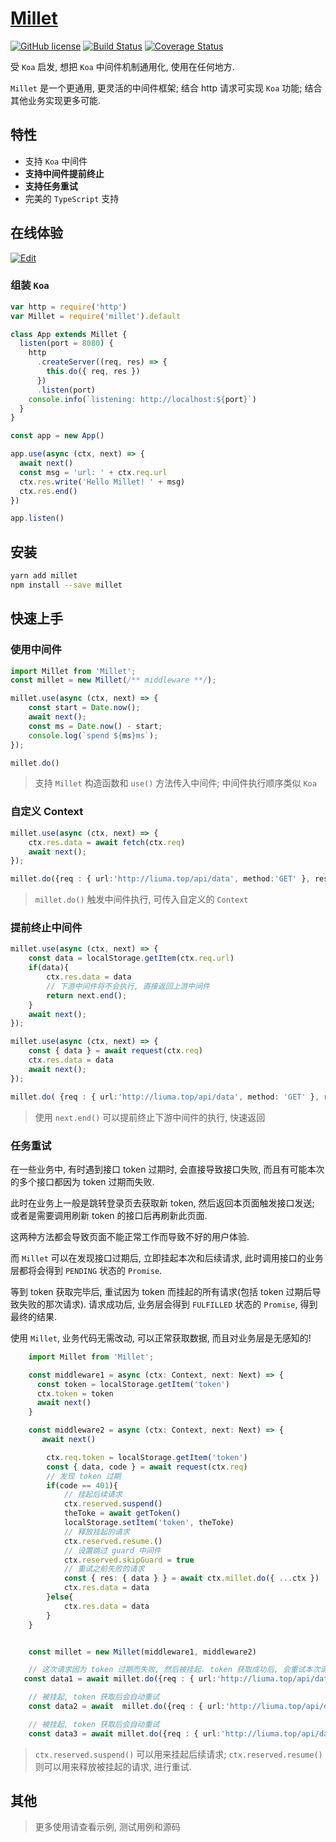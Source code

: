 # [Millet](https://www.npmjs.com/package/millet)


[![GitHub license](https://img.shields.io/badge/license-MIT-blue.svg)](https://github.com/facebook/react/blob/master/LICENSE)
[![Build Status](https://api.travis-ci.com/anthhub/millet.svg?branch=main)](https://api.travis-ci.com/anthhub/millet.svg?branch=main)
[![Coverage Status](https://coveralls.io/repos/github/anthhub/millet/badge.svg?branch=master)](https://coveralls.io/github/anthhub/millet?branch=master)


受 `Koa` 启发, 想把 `Koa` 中间件机制通用化, 使用在任何地方.

`Millet` 是一个更通用, 更灵活的中间件框架; 结合 http 请求可实现 `Koa` 功能; 结合其他业务实现更多可能.


## 特性

- 支持 `Koa` 中间件 
- **支持中间件提前终止**
- **支持任务重试**
- 完美的 `TypeScript` 支持


## 在线体验

[![Edit](https://codesandbox.io/static/img/play-codesandbox.svg)](https://codesandbox.io/s/bold-benz-odd1g?file=/src/index.js)

### 组装 `Koa`
```ts
var http = require('http')
var Millet = require('millet').default

class App extends Millet {
  listen(port = 8080) {
    http
      .createServer((req, res) => {
        this.do({ req, res })
      })
      .listen(port)
    console.info(`listening: http://localhost:${port}`)
  }
}

const app = new App()

app.use(async (ctx, next) => {
  await next()
  const msg = 'url: ' + ctx.req.url
  ctx.res.write('Hello Millet! ' + msg)
  ctx.res.end()
})

app.listen()
```

## 安装

```bash
yarn add millet
npm install --save millet
```

## 快速上手

### 使用中间件

```ts
import Millet from 'Millet';
const millet = new Millet(/** middleware **/);

millet.use(async (ctx, next) => {
    const start = Date.now();
    await next();
    const ms = Date.now() - start;
    console.log(`spend ${ms}ms`);
});

millet.do()
```

> 支持 `Millet` 构造函数和 `use()` 方法传入中间件;  中间件执行顺序类似 `Koa`

### 自定义 Context

```ts
millet.use(async (ctx, next) => {
    ctx.res.data = await fetch(ctx.req)
    await next();
});

millet.do({req : { url:'http://liuma.top/api/data', method:'GET' }, res:{}})
```

>  `millet.do()` 触发中间件执行, 可传入自定义的 `Context`

### **提前终止中间件**

```ts
millet.use(async (ctx, next) => {
    const data = localStorage.getItem(ctx.req.url)
    if(data){
        ctx.res.data = data
        // 下游中间件将不会执行, 直接返回上游中间件
        return next.end();
    }
    await next();
});

millet.use(async (ctx, next) => {
    const { data } = await request(ctx.req)
    ctx.res.data = data
    await next();
});

millet.do( {req : { url:'http://liuma.top/api/data', method: 'GET' }, res:{} })
```
> 使用 `next.end()` 可以提前终止下游中间件的执行, 快速返回


### **任务重试**

在一些业务中, 有时遇到接口 token 过期时, 会直接导致接口失败, 而且有可能本次的多个接口都因为 token 过期而失败.

此时在业务上一般是跳转登录页去获取新 token, 然后返回本页面触发接口发送; 或者是需要调用刷新 token 的接口后再刷新此页面. 

这两种方法都会导致页面不能正常工作而导致不好的用户体验.

而 `Millet` 可以在发现接口过期后, 立即挂起本次和后续请求, 此时调用接口的业务层都将会得到 `PENDING` 状态的 `Promise`.

等到 token 获取完毕后, 重试因为 token 而挂起的所有请求(包括 token 过期后导致失败的那次请求). 请求成功后, 业务层会得到 `FULFILLED` 状态的 `Promise`, 得到最终的结果.

使用 `Millet`, 业务代码无需改动, 可以正常获取数据, 而且对业务层是无感知的!

```ts
    import Millet from 'Millet';

    const middleware1 = async (ctx: Context, next: Next) => {
      const token = localStorage.getItem('token')
      ctx.token = token
      await next()
    }

    const middleware2 = async (ctx: Context, next: Next) => {
       await next()

        ctx.req.token = localStorage.getItem('token')
        const { data, code } = await request(ctx.req)
        // 发现 token 过期
        if(code == 401){
            // 挂起后续请求
            ctx.reserved.suspend()
            theToke = await getToken()
            localStorage.setItem('token', theToke)
            // 释放挂起的请求 
            ctx.reserved.resume.()
            // 设置跳过 guard 中间件
            ctx.reserved.skipGuard = true
            // 重试之前失败的请求
            const { res: { data } } = await ctx.millet.do({ ...ctx })
            ctx.res.data = data
        }else{
            ctx.res.data = data
        }
    }


    const millet = new Millet(middleware1, middleware2)

    // 这次请求因为 token 过期而失败, 然后被挂起. token 获取成功后, 会重试本次请求
   const data1 = await millet.do({req : { url:'http://liuma.top/api/data/1', method: 'GET' }, res:{}, ...ctx })

    // 被挂起, token 获取后会自动重试
    const data2 = await  millet.do({req : { url:'http://liuma.top/api/data/2', method: 'GET' }, res:{}, ...ctx })

    // 被挂起, token 获取后会自动重试
    const data3 = await millet.do({req : { url:'http://liuma.top/api/data/3', method: 'GET' }, res:{}, ...ctx })

```
> `ctx.reserved.suspend()` 可以用来挂起后续请求; `ctx.reserved.resume()` 则可以用来释放被挂起的请求, 进行重试.


## 其他

> 更多使用请查看示例, 测试用例和源码